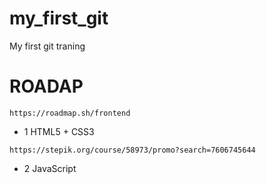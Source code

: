 # my_first_git

My first git traning

# ROADAP

```
https://roadmap.sh/frontend
```

* 1
HTML5 + CSS3
```
https://stepik.org/course/58973/promo?search=7606745644
```

* 2
JavaScript